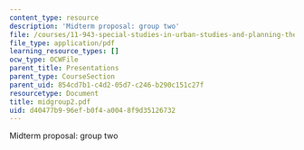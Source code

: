 ```yaml
---
content_type: resource
description: 'Midterm proposal: group two'
file: /courses/11-943-special-studies-in-urban-studies-and-planning-the-cardener-river-corridor-workshop-fall-2001/d40477b996efb0f4a0048f9d35126732_midgroup2.pdf
file_type: application/pdf
learning_resource_types: []
ocw_type: OCWFile
parent_title: Presentations
parent_type: CourseSection
parent_uid: 854cd7b1-c4d2-05d7-c246-b290c151c27f
resourcetype: Document
title: midgroup2.pdf
uid: d40477b9-96ef-b0f4-a004-8f9d35126732
---
```

Midterm proposal: group two

